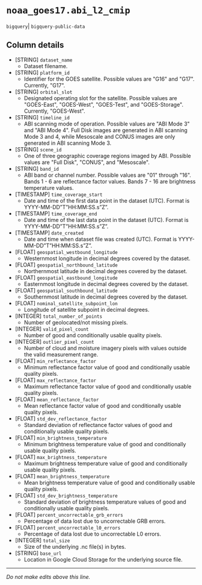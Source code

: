 # `noaa_goes17.abi_l2_cmip`
`bigquery`| `bigquery-public-data`

## Column details
* [STRING]    `dataset_name`
  - Dataset filename.
* [STRING]    `platform_id`
  - Identifier for the GOES satellite. Possible values are "G16" and "G17". Currently, "G17".
* [STRING]    `orbital_slot`
  - Designated operating slot for the satellite. Possible values are "GOES-East", "GOES-West", "GOES-Test", and "GOES-Storage". Currently, "GOES-West".
* [STRING]    `timeline_id`
  - ABI scanning mode of operation. Possible values are "ABI Mode 3" and "ABI Mode 4". Full Disk images are generated in ABI scanning Mode 3 and 4, while Mesoscale and CONUS images are only generated in ABI scanning Mode 3.
* [STRING]    `scene_id`
  - One of three geographic coverage regions imaged by ABI. Possible values are "Full Disk", "CONUS", and "Mesoscale".
* [STRING]    `band_id`
  - ABI band or channel number. Possible values are "01" through "16". Bands 1 - 6 are reflectance factor values. Bands 7 - 16 are brightness temperature values.
* [TIMESTAMP] `time_coverage_start`
  - Date and time of the first data point in the dataset (UTC). Format is YYYY-MM-DD”T”HH:MM:SS.s”Z”.
* [TIMESTAMP] `time_coverage_end`
  - Date and time of the last data point in the dataset (UTC). Format is YYYY-MM-DD”T”HH:MM:SS.s”Z”.
* [TIMESTAMP] `date_created`
  - Date and time when dataset file was created (UTC). Format is YYYY-MM-DD”T”HH:MM:SS.s”Z”.
* [FLOAT]     `geospatial_westbound_longitude`
  - Westernmost longitude in decimal degrees covered by the dataset.
* [FLOAT]     `geospatial_northbound_latitude`
  - Northernmost latitude in decimal degrees covered by the dataset.
* [FLOAT]     `geospatial_eastbound_longitude`
  - Easternmost longitude in decimal degrees covered by the dataset.
* [FLOAT]     `geospatial_southbound_latitude`
  - Southernmost latitude in decimal degrees covered by the dataset.
* [FLOAT]     `nominal_satellite_subpoint_lon`
  - Longitude of satellite subpoint in decimal degrees.
* [INTEGER]   `total_number_of_points`
  - Number of geolocated/not missing pixels.
* [INTEGER]   `valid_pixel_count`
  - Number of good and conditionally usable quality pixels.
* [INTEGER]   `outlier_pixel_count`
  - Number of cloud and moisture imagery pixels with values outside the valid measurement range.
* [FLOAT]     `min_reflectance_factor`
  - Minimum reflectance factor value of good and conditionally usable quality pixels.
* [FLOAT]     `max_reflectance_factor`
  - Maximum reflectance factor value of good and conditionally usable quality pixels.
* [FLOAT]     `mean_reflectance_factor`
  - Mean reflectance factor value of good and conditionally usable quality pixels.
* [FLOAT]     `std_dev_reflectance_factor`
  - Standard deviation of reflectance factor values of good and conditionally usable quality pixels.
* [FLOAT]     `min_brightness_temperature`
  - Minimum brightness temperature value of good and conditionally usable quality pixels.
* [FLOAT]     `max_brightness_temperature`
  - Maximum brightness temperature value of good and conditionally usable quality pixels.
* [FLOAT]     `mean_brightness_temperature`
  - Mean brightness temperature value of good and conditionally usable quality pixels.
* [FLOAT]     `std_dev_brightness_temperature`
  - Standard deviation of brightness temperature values of good and conditionally usable quality pixels.
* [FLOAT]     `percent_uncorrectable_grb_errors`
  - Percentage of data lost due to uncorrectable GRB errors.
* [FLOAT]     `percent_uncorrectable_l0_errors`
  - Percentage of data lost due to uncorrectable L0 errors.
* [INTEGER]   `total_size`
  - Size of the underlying .nc file(s) in bytes.
* [STRING]    `base_url`
  - Location in Google Cloud Storage for the underlying source file.

-------------------------------------------------------------------------------
*Do not make edits above this line.*
